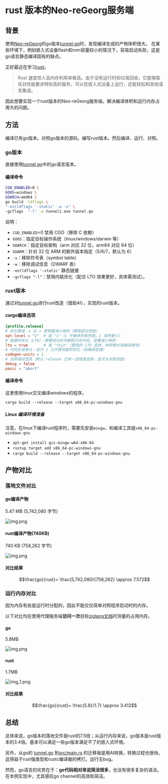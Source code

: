# rust 版本的Neo-reGeorg服务端

## 背景
使用[Neo-reGeorg](https://github.com/L-codes/Neo-reGeorg/tree/master)的go版本[tunnel.go](https://github.com/L-codes/Neo-reGeorg/blob/master/templates/tunnel.go)时，发现编译生成的产物体积很大。
在某些环境下，例如嵌入式设备flash和rom容量较小的情况下，容易启动失败，这是go语言静态编译固有的缺点。

正好最近在学习[rust](https://www.rust-lang.org)。
> Rust 速度惊人且内存利用率极高。由于没有运行时和垃圾回收，它能够胜任对性能要求特别高的服务，可以在嵌入式设备上运行，还能轻松和其他语言集成。 

因此想要实现一个rust版本的Neo-reGeorg服务端，解决编译体积和运行内存占用大的问题。

## 方法
编译已有go版本。对照go版本的源码，编写rust版本。然后编译、运行、对照。
### go版本 
直接使用[tunnel.go](https://github.com/L-codes/Neo-reGeorg/blob/master/templates/tunnel.go)中的go语言版本。
#### 编译命令
```bash
CGO_ENABLED=0 \
GOOS=windows \
GOARCH=amd64 \
go build -ldflags \
"-extldflags '-static' -w -s" \
-gcflags  "-l" -o tunnel1.exe tunnel.go
```
说明：
- `CGO_ENABLED`=0 禁用 CGO（移除 C 依赖）
- `GOOS`：指定目标操作系统（linux/windows/darwin 等）
- `GOARCH`：指定目标架构（arm 对应 32 位，arm64 对应 64 位）
- `GOARM`：针对 32 位 ARM 的额外版本指定（5/6/7，默认为 6）
- `-s`：移除符号表（symbol table）
- `-w`：移除调试信息（DWARF 表）
- `-extldflags '-static'` 静态链接
- `-gcflags "-l"`：禁用内联优化（配合 LTO 效果更好，具体需测试）。

### rust版本
通过对[tunnel.go](https://github.com/L-codes/Neo-reGeorg/blob/master/templates/tunnel.go)进行rust改造（借助AI），实现的rust版本。
#### cargo编译选项
```toml
[profile.release]
# 优化等级：z 比 s 更侧重减小体积（牺牲部分性能）
opt-level = "z"  # 或 "s"（s 平衡体积和性能，z 体积更小）
# 链接时优化（LTO）：跨模块分析并删除冗余代码，显著减小体积
lto = true       # 或 "thin"（更快的 LTO 变体，体积略大但编译更快）
# 代码生成单元：设为 1 允许更彻底的优化（但编译变慢）
codegen-units = 1
# 去除调试信息（默认 release 已有一定程度去除，显式关闭更彻底）
debug = false
panic = "abort"

```
#### 编译命令
这里使用linux交叉编译windows的程序。

`cargo build --release --target x86_64-pc-windows-gnu`

##### Linux 编译环境准备
注意，在linux下编译rust程序时，需要先安装`mingw`，和编译工具链`x86_64-pc-windows-gnu`
- `apt-get install gcc-mingw-w64-x86-64`
- `rustup target add x86_64-pc-windows-gnu`
- `cargo build --release --target x86_64-pc-windows-gnu`


## 产物对比
### 落地文件对比
#### go编译产物
5.47 MB (5,742,080 字节)

![img.png](images/img-go.png)

#### rust编译产物(740KB)
740 KB (758,262 字节)

![img.png](images/img-rust.png)

#### 对比结果
$$\frac{go}{rust}= \frac{5,742,080}{758,262} \approx 7.572$$

### 运行内存对比
因为内存有些是运行时分配的，因此不能仅仅简单对照程序启动时的内存。

以下对比均在使用代理服务端**访问一次**目标[ziglang文档](https://ziglang.org/documentation/0.14.1/)时测量的占用内存。
#### go
5.8MB 

![img.png](images/img.png)
#### rust
1.7MB

![img_1.png](images/img_1.png)

#### 对比结果
$$\frac{go}{rust}=  \frac{5.8}{1.7} \approx 3.412$$

## 总结
总体来说，go版本的落地文件是rust的7.5倍；从运行内存来说，go版本是rust版本的3.4倍。基本可以满足一些go版本满足不了的嵌入式环境。

另外，从go的 [tunnel.go](https://github.com/L-codes/Neo-reGeorg/blob/master/templates/tunnel.go) 到[src/main.rs](src/main.rs) 的迁移我是用AI转换，转换过程也很快。这得益于rust强类型和rustc编译器的拷打。运行无bug。

然而，go语言的优势在于：**go代码相对来说简洁很多**，也没有很多复杂的语法。在本例实现中，尤其感叹go channel的高效和简洁。